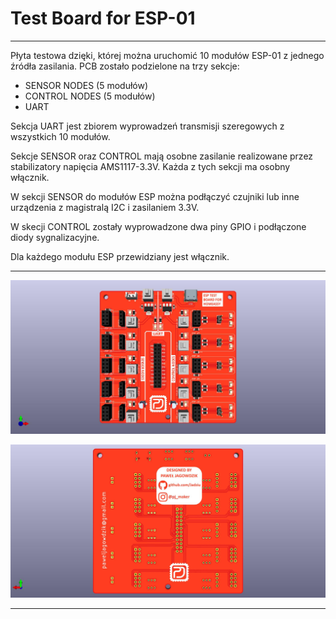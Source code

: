 # Test Board for ESP-01

***

Płyta testowa dzięki, której można uruchomić 10 modułów ESP-01 z jednego źródła zasilania.
PCB zostało podzielone na trzy sekcje: 
- SENSOR NODES (5 modułów)
- CONTROL NODES (5 modułów)
- UART

Sekcja UART jest zbiorem wyprowadzeń transmisji szeregowych z wszystkich 10 modułów.

Sekcje SENSOR oraz CONTROL mają osobne zasilanie realizowane przez stabilizatory
napięcia AMS1117-3.3V. Każda z tych sekcji ma osobny włącznik.

W sekcji SENSOR do modułów ESP można podłączyć czujniki lub inne urządzenia z magistralą 
I2C i zasilaniem 3.3V.

W skecji CONTROL zostały wyprowadzone dwa piny GPIO i podłączone diody sygnalizacyjne.

Dla każdego modułu ESP przewidziany jest włącznik.

***

![top_side](jpg/HA_test1.jpg)

![bottom_side](jpg/HA_test2.jpg)

***